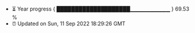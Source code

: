 - ⏳ Year progress { ████████████████████▁▁▁▁▁▁▁▁▁▁ } 69.53 %
- ⏰ Updated on Sun, 11 Sep 2022 18:29:26 GMT

